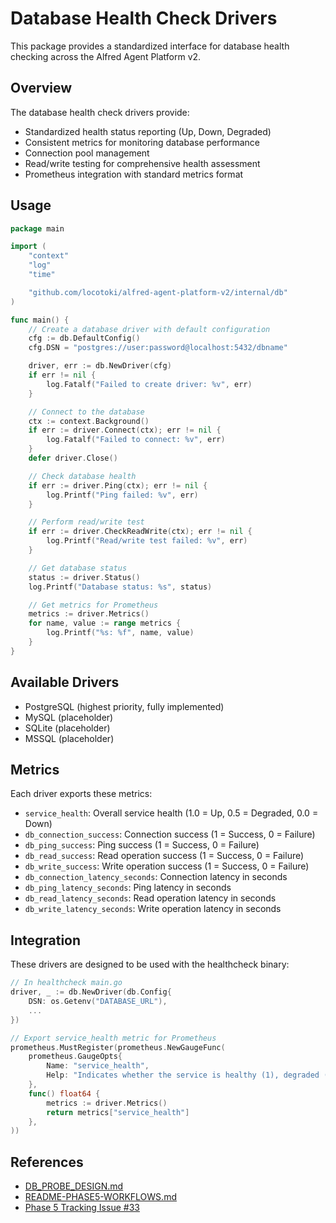 # Database Health Check Drivers

This package provides a standardized interface for database health checking across the Alfred Agent Platform v2.

## Overview

The database health check drivers provide:

- Standardized health status reporting (Up, Down, Degraded)
- Consistent metrics for monitoring database performance
- Connection pool management
- Read/write testing for comprehensive health assessment
- Prometheus integration with standard metrics format

## Usage

```go
package main

import (
    "context"
    "log"
    "time"

    "github.com/locotoki/alfred-agent-platform-v2/internal/db"
)

func main() {
    // Create a database driver with default configuration
    cfg := db.DefaultConfig()
    cfg.DSN = "postgres://user:password@localhost:5432/dbname"

    driver, err := db.NewDriver(cfg)
    if err != nil {
        log.Fatalf("Failed to create driver: %v", err)
    }

    // Connect to the database
    ctx := context.Background()
    if err := driver.Connect(ctx); err != nil {
        log.Fatalf("Failed to connect: %v", err)
    }
    defer driver.Close()

    // Check database health
    if err := driver.Ping(ctx); err != nil {
        log.Printf("Ping failed: %v", err)
    }

    // Perform read/write test
    if err := driver.CheckReadWrite(ctx); err != nil {
        log.Printf("Read/write test failed: %v", err)
    }

    // Get database status
    status := driver.Status()
    log.Printf("Database status: %s", status)

    // Get metrics for Prometheus
    metrics := driver.Metrics()
    for name, value := range metrics {
        log.Printf("%s: %f", name, value)
    }
}
```

## Available Drivers

- PostgreSQL (highest priority, fully implemented)
- MySQL (placeholder)
- SQLite (placeholder)
- MSSQL (placeholder)

## Metrics

Each driver exports these metrics:

- `service_health`: Overall service health (1.0 = Up, 0.5 = Degraded, 0.0 = Down)
- `db_connection_success`: Connection success (1 = Success, 0 = Failure)
- `db_ping_success`: Ping success (1 = Success, 0 = Failure)
- `db_read_success`: Read operation success (1 = Success, 0 = Failure)
- `db_write_success`: Write operation success (1 = Success, 0 = Failure)
- `db_connection_latency_seconds`: Connection latency in seconds
- `db_ping_latency_seconds`: Ping latency in seconds
- `db_read_latency_seconds`: Read operation latency in seconds
- `db_write_latency_seconds`: Write operation latency in seconds

## Integration

These drivers are designed to be used with the healthcheck binary:

```go
// In healthcheck main.go
driver, _ := db.NewDriver(db.Config{
    DSN: os.Getenv("DATABASE_URL"),
    ...
})

// Export service_health metric for Prometheus
prometheus.MustRegister(prometheus.NewGaugeFunc(
    prometheus.GaugeOpts{
        Name: "service_health",
        Help: "Indicates whether the service is healthy (1), degraded (0.5), or unhealthy (0)",
    },
    func() float64 {
        metrics := driver.Metrics()
        return metrics["service_health"]
    },
))
```

## References

- [DB_PROBE_DESIGN.md](../../docs/phase5/DB_PROBE_DESIGN.md)
- [README-PHASE5-WORKFLOWS.md](../../README-PHASE5-WORKFLOWS.md)
- [Phase 5 Tracking Issue #33](https://github.com/locotoki/alfred-agent-platform-v2/issues/33)
